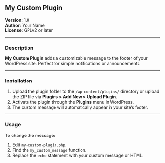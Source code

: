 ## My Custom Plugin

**Version**: 1.0  
**Author**: Your Name  
**License**: GPLv2 or later

---

### Description

**My Custom Plugin** adds a customizable message to the footer of your WordPress site. Perfect for simple notifications or announcements.

---

### Installation

1. Upload the plugin folder to the `/wp-content/plugins/` directory or upload the ZIP file via **Plugins > Add New > Upload Plugin**.
2. Activate the plugin through the **Plugins** menu in WordPress.
3. The custom message will automatically appear in your site’s footer.

---

### Usage

To change the message:

1. Edit `my-custom-plugin.php`.
2. Find the `my_custom_message` function.
3. Replace the `echo` statement with your custom message or HTML.
